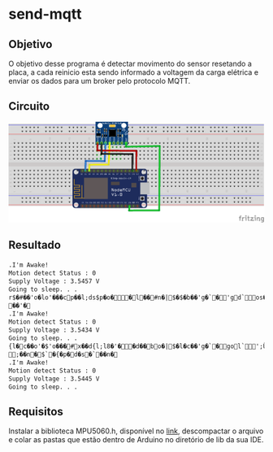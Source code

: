 # send-mqtt

## Objetivo

O objetivo desse programa é detectar movimento do sensor resetando a placa, a cada reinicio esta sendo informado a voltagem da carga elétrica e enviar os dados para um broker pelo protocolo MQTT.

## Circuito

![image](./gy521.png)

## Resultado

```
.I'm Awake!
Motion detect Status : 0
Supply Voltage : 3.5457 V
Going to sleep. . .
r$�#��'o�lo'���cp��l;ds$p�o��l��#n�|$�$�b��'g�`�'gd`os���'�d`sۛg�l`�r�x�l�r� ��'�
.I'm Awake!
Motion detect Status : 0
Supply Voltage : 3.5434 V
Going to sleep. . .
{l�c��o'�$'o���#x��d{l;l8�'��d��bo�|$�l�c��'g�`�gol`';Ǜ�o�l ;��n�$`�{�p�d�s�`��n�
.I'm Awake!
Motion detect Status : 0
Supply Voltage : 3.5445 V
Going to sleep. . .
```

## Requisitos

Instalar a biblioteca MPU5060.h, disponível no [link](https://github.com/jrowberg/i2cdevlib/zipball/master), descompactar o arquivo e colar as pastas que estão dentro de Arduino no diretório de lib da sua IDE.
